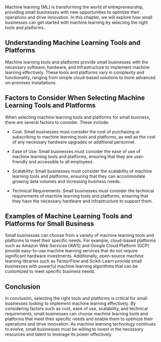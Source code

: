 
Machine learning (ML) is transforming the world of entrepreneurship, providing small businesses with new opportunities to optimize their operations and drive innovation. In this chapter, we will explore how small businesses can get started with machine learning by selecting the right tools and platforms.

Understanding Machine Learning Tools and Platforms
--------------------------------------------------

Machine learning tools and platforms provide small businesses with the necessary software, hardware, and infrastructure to implement machine learning effectively. These tools and platforms vary in complexity and functionality, ranging from simple cloud-based solutions to more advanced on-premises installations.

Factors to Consider When Selecting Machine Learning Tools and Platforms
-----------------------------------------------------------------------

When selecting machine learning tools and platforms for small business, there are several factors to consider. These include:

* Cost: Small businesses must consider the cost of purchasing or subscribing to machine learning tools and platforms, as well as the cost of any necessary hardware upgrades or additional personnel.

* Ease of Use: Small businesses must consider the ease of use of machine learning tools and platforms, ensuring that they are user-friendly and accessible to all employees.

* Scalability: Small businesses must consider the scalability of machine learning tools and platforms, ensuring that they can accommodate growing data volumes and increasing business needs.

* Technical Requirements: Small businesses must consider the technical requirements of machine learning tools and platforms, ensuring that they have the necessary hardware and infrastructure to support them.

Examples of Machine Learning Tools and Platforms for Small Business
-------------------------------------------------------------------

Small businesses can choose from a variety of machine learning tools and platforms to meet their specific needs. For example, cloud-based platforms such as Amazon Web Services (AWS) and Google Cloud Platform (GCP) provide easy-to-use machine learning services that do not require significant hardware investments. Additionally, open-source machine learning libraries such as TensorFlow and Scikit-Learn provide small businesses with powerful machine learning algorithms that can be customized to meet specific business needs.

Conclusion
----------

In conclusion, selecting the right tools and platforms is critical for small businesses looking to implement machine learning effectively. By considering factors such as cost, ease of use, scalability, and technical requirements, small businesses can choose machine learning tools and platforms that meet their specific needs and enable them to optimize their operations and drive innovation. As machine learning technology continues to evolve, small businesses must be willing to invest in the necessary resources and talent to leverage its power effectively.
